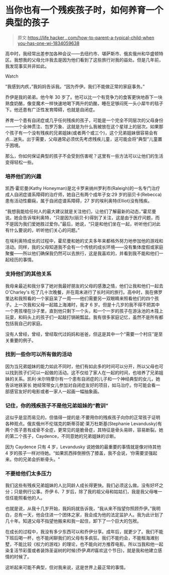 # 当你也有一个残疾孩子时，如何养育一个典型的孩子

> 原文:[https://life hacker . com/how-to-parent-a-typical-child-when you-has-one-wi-1834059638](https://lifehacker.com/how-to-parent-a-typical-child-when-you-also-have-one-wi-1834059638)

高中时，我经常出差参加各种会议——去纽约市、堪萨斯市、俄亥俄州和华盛顿特区。我想我的父母允许我去是因为他们看到了这些旅行对我的益处。但是几年前，我发现事实并非如此。

Watch

“我感到内疚，”我妈妈告诉我。“因为乔伊。我们不能做正常的家庭事务。”

乔伊是我的弟弟。他今年 30 岁了。他可以比一个有竞争力的食客更快地吞下一块熟食奶酪，像变魔术一样快速地喝下两升的奶酪，睡在足够闷死一头小犀牛的毯子下。他还患有广泛性发育障碍，也就是自闭症。

养育一个患有自闭症或几乎任何残疾的孩子，可能是一个完全不同层次的父母身份——一个全神贯注、包罗万象、这就是为什么我被放在这个星球上的层次。如果那个孩子有一个没有残疾的兄弟姐妹(或者两个或三个)，这个兄弟姐妹很容易会有点…迷失。出于需要，父母通常必须优先考虑残疾儿童，这可能会将“典型”儿童置于困境。

那么，你如何保证典型的孩子不会受到伤害呢？这里有一些方法可以让他们的生活变得轻松一些。

### 培养他们的兴趣

凯西·霍尼曼(Kathy Honeyman)是北卡罗来纳州罗利市(Raleigh)的一名专门治疗成人自闭症谱系障碍的治疗师，她自己有两个成年子女:29 岁的丽贝卡(Rebecca)患有活动性癫痫，属于自闭症谱系障碍，27 岁的埃利奥特(Elliot)没有残疾。

“我想我能给任何人的最大建议就是关注他们，让他们了解最新的动态，”霍尼曼说。她会告诉埃利奥特，“只是因为(丽贝卡)得到了关注，这是由于医疗问题，而不是因为我们爱她胜过爱你。”最后，她说，“只是和他们坐在一起，听听他们对此有什么要说的，听听他们关心的问题。”

在埃利奥特成长的过程中，霍尼曼和她的丈夫多年来都格外努力地参加他的游戏和活动。同样，我的父母知道我不会有一个传统的成长环境——没有集体度假或家庭聚餐——所以他们确保我仍然可以去旅行，这是我喜欢的，并看到我不能和他们一起经历的事情。

### 支持他们的其他关系

我母亲最近和我分享了她对我最好朋友的父母的感激之情，他们让我和他们一起去 O'Charley's 吃了几十次晚餐，并在周末进行了长时间的旅行。高中时，我在佛罗里达和我照看的一个家庭呆了一周——他们需要另一双眼睛来照看他们的四个孩子。上一次我和父母一起踏上海滩时，我才 6 岁。但是十几岁的我不得不把其中一个男孩埋在沙子里，直到他只剩下一个头，和一个一岁的孩子在游泳池的木筏上玩耍，和码头上的孩子们一起敲打锅碗瓢盆。我有很多家庭记忆，虽然不是所有都包括我自己的家庭。

没有人曾经，曾经，曾经取代过妈妈和爸爸，但这是其中一个“需要一个村庄”是至关重要的例子。

### 找到一些你可以所有做的活动

因为当兄弟姐妹的能力如此不同时，他们有如此多的时间可以分开，所以父母也可以找到孩子们可以一起做的活动。这不仅给了家人在一起的时间，也培养了兄弟姐妹的关系。凯利·米尔特摩尔有一个患有自闭症的儿子和一个神经典型的女儿，她告诉地铁家长 她经常带女儿参加对自闭症友好的项目，如马治疗。你可能会看一部感官友好的电影或者一家人一起画一幅抽象画。

### 记住，你的残疾孩子不是他兄弟姐妹的“教训”

这似乎是显而易见的，但值得一提的是:不要用你的残疾孩子向你的正常孩子证明各种观点。俄亥俄州不伦瑞克的斯蒂芬妮·莱万杜斯基(Stephanie Levandusky)有两个孩子患有成骨不全症，更常见的是脆骨症，其特征是骨头易碎，容易断裂。她的第二个孩子，Caydence，不同意她的兄弟姐妹的诊断。

因为 Caydence 只有 4 岁，Levandusky 说她做的最重要的事情就是像对待其他 4 岁的孩子一样对待她。“如果凯西摔倒擦伤了膝盖，我不会说，‘你需要坚强起来。你的兄弟会折断骨头。"

### 不要给他们太多压力

我们这些有残疾兄弟姐妹的人比同龄人成长得更快。我们必须这么做。没有好坏之分；只是例行公事。乔伊 6、7 岁后，除了我的祖父母和姑姑们，我是我父母唯一信任能照看他的人。

也就是说，从我十几岁开始，我妈妈就告诉我，“我从来不指望你照顾乔伊。”我明白，总有一天，他会住进一个团体之家，我会成为他的法定监护人。我为此计划了几十年。知道父母不指望他搬来和我一起住，卸下了一个巨大的包袱。

在成长的过程中，我没有多少东西可以和乔伊分享。成年后，就更少了。我们不能下班后喝一杯，也不能闲聊我们的父母有多疯狂。我们不能约会，不能租海滩别墅，不能比较《权力的游戏》的理论，也不能向对方推荐电影。所以当我和他一起染复活节彩蛋或者装饰圣诞树的时候(乔伊*真的*喜欢这个节日)，就是我和他建立感情的时候了。

这听起来可能不典型，但对我来说，这是世界上最正常的事情。